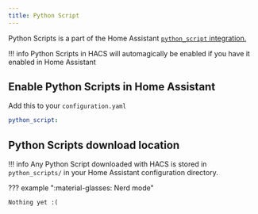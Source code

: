 ```yaml
---
title: Python Script
---
```


Python Scripts is a part of the Home Assistant [`python_script` integration.](https://www.home-assistant.io/integrations/python_script/)

!!! info
    Python Scripts in HACS will automagically be enabled if you have it enabled in Home Assistant


## Enable Python Scripts in Home Assistant

Add this to your `configuration.yaml`

```yaml title="configuration.yaml"
python_script:
```

## Python Scripts download location

!!! info
    Any Python Script downloaded with HACS is stored in `python_scripts/` in your Home Assistant configuration directory.

??? example ":material-glasses: Nerd mode"

    Nothing yet :(